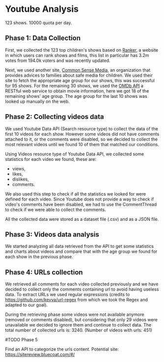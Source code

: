 # Youtube Analysis

123 shows.
10000 quota per day.

## Phase 1: Data Collection
First, we collected the 123 top children's shows based on [Ranker](https://www.ranker.com/crowdranked-list/my-favorite-cartoons-of-all-time?ref=search), a website in which users can rank shows and films, this list in particular has 3.2m votes
from 194.0k voters and was recently updated.

Next, we used another site, [Common Sense Media](https://www.commonsensemedia.org/), an organization that provides advices to families about safe media for children. We used their site to fetch the appropriate age group for our shows, this was successful for 95 shows. 
For the remaining 30 shows, we used the [OMDb API](http://www.omdbapi.com/) a RESTful web service to obtain movie information, here we got 18 of the remaining shows' age group.
The age group for the last 10 shows was looked up manually on the web. 

## Phase 2: Collecting videos data
We used Youtube Data API (Search resource type) to collect the data of the first 10 videos for each show. However some videos did not have comments attached to it, or the comments were disabled, so we decided to collect the most relevant videos until we found 10 of them that matched our conditions. 

Using Videos resource type of Youtube Data API, we collected some statistics for each video we found, these are:
- views,
- likes,
- dislikes,
- comments.

We also used this step to check if all the statistics we looked for were defined for each video. Since Youtube does not provide a way to check if video's comments have been disabled, we had to use the CommentThread to check if we were able to collect the comments. 

All the collected data were stored as a dataset file (.csv) and as a JSON file.

## Phase 3: Videos data analysis
We started analyzing all data retrieved from the API to get some statistics and charts about videos and compare that with the age group we found for each show in the previous phase.

## Phase 4: URLs collection
We retrieved all comments for each video collected previously and we have decided to collect only the comments containing url to avoid having useless data. To extract URLs we used regular expressions (credits to https://github.com/kevva/url-regex from which we took the Regex and adapted to our goal). 

During the retrieving phase some videos were not available anymore (removed or comments disabled), but considering that only 29 videos were unavailable we decided to ignore them and continue to collect data.
The total number of collected urls is: 3240. (Number of videos with urls: 451)

#TODO Phase 5

Find an API to categorize the urls content.
Potential site: https://sitereview.bluecoat.com/#/
